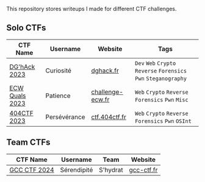 This repository stores writeups I made for different CTF challenges.


## Solo CTFs

| CTF Name | Username | Website | Tags |
| -------- | -------- | ------- | ---- |
| [DG'hAck 2023](./DGHACK2023) | Curiosité | [dghack.fr](https://dghack.fr) | `Dev` `Web` `Crypto` `Reverse` `Forensics` `Pwn` `Steganography` |
| [ECW Quals 2023](./ECW2023%20Quals ) | Patience | [challenge-ecw.fr](https://challenge-ecw.fr) | `Web` `Crypto` `Reverse` `Forensics` `Pwn` `Misc` |
| [404CTF 2023](./404CTF2023) | Persévérance | [ctf.404ctf.fr](https://ctf.404ctf.fr) | `Web` `Crypto` `Reverse` `Forensics` `Pwn` `OSInt` |

## Team CTFs

| CTF Name | Username | Team | Website |
| -------- | -------- | ---- | ------- |
| [GCC CTF 2024](./GCC2024) | Sérendipité | S'hydrat | [gcc-ctf.fr](https://gcc-ctf.fr) |